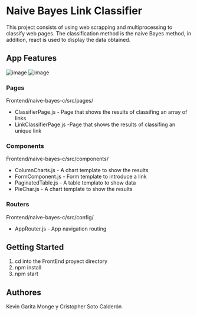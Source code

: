 # Naive Bayes Link Classifier
This project consists of using web scrapping and multiprocessing to classify web pages. The classification method is the naive Bayes method, in addition, react is used to display the data obtained.

## App Features

![image](https://user-images.githubusercontent.com/61397177/199617663-6dbb2f5e-558c-47f7-b6c7-7caa7f83337e.png)
![image](https://user-images.githubusercontent.com/61397177/199617677-f8c62672-6190-4e8d-84f6-ef26390a3b13.png)


### Pages

Frontend/naive-bayes-c/src/pages/

- ClassifierPage.js - Page that shows the results of classifing an array of links
- LinkClassifierPage.js -Page that shows the results of classifing an unique link

### Components

Frontend/naive-bayes-c/src/components/
- ColumnCharts.js - A chart template to show the results
- FormComponent.js - Form template to introduce a link
- PaginatedTable.js - A table templato to show data
- PieChar.js - A chart template to show the results

### Routers

Frontend/naive-bayes-c/src/config/

- AppRouter.js - App navigation routing 


## Getting Started

1. cd into the FrontEnd proyect directory
2. npm install 
3. npm start

## Authores
Kevin Garita Monge y Cristopher Soto Calderón
